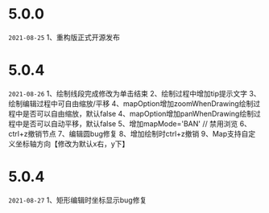 # 5.0.0
`2021-08-25`
1、重构版正式开源发布

# 5.0.4
`2021-08-26`
1、绘制线段完成修改为单击结束
2、绘制过程中增加tip提示文字
3、绘制编辑过程中可自由缩放/平移
4、mapOption增加zoomWhenDrawing绘制过程中是否可以自由缩放，默认false
4、mapOption增加panWhenDrawing绘制过程中是否可以自动平移，默认false
5、增加mapMode='BAN' // 禁用浏览
6、ctrl+z撤销节点
7、编辑圆bug修复
8、增加绘制时ctrl+z撤销
9、Map支持自定义坐标轴方向【修改为默认x右，y下】

# 5.0.4
`2021-08-27`
1、矩形编辑时坐标显示bug修复
